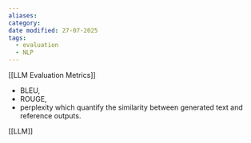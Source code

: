 ```yaml
---
aliases: 
category: 
date modified: 27-07-2025
tags:
  - evaluation
  - NLP
---
```

[[LLM Evaluation Metrics]]
- BLEU, 
- ROUGE, 
- perplexity
which quantify the similarity between generated text and reference outputs.

[[LLM]]